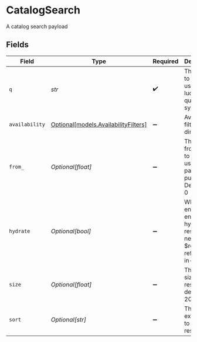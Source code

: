 # CatalogSearch

A catalog search payload


## Fields

| Field                                                                                | Type                                                                                 | Required                                                                             | Description                                                                          |
| ------------------------------------------------------------------------------------ | ------------------------------------------------------------------------------------ | ------------------------------------------------------------------------------------ | ------------------------------------------------------------------------------------ |
| `q`                                                                                  | *str*                                                                                | :heavy_check_mark:                                                                   | The query to perform using lucene query syntax.                                      |
| `availability`                                                                       | [Optional[models.AvailabilityFilters]](../models/availabilityfilters.md)             | :heavy_minus_sign:                                                                   | Availability filters dimensions                                                      |
| `from_`                                                                              | *Optional[float]*                                                                    | :heavy_minus_sign:                                                                   | The index from which to query, used for pagination purposes. Defaults to 0           |
| `hydrate`                                                                            | *Optional[bool]*                                                                     | :heavy_minus_sign:                                                                   | When true, enables entity hydration to resolve nested $relation references in-place. |
| `size`                                                                               | *Optional[float]*                                                                    | :heavy_minus_sign:                                                                   | The max size of the response, defaults to 2000.                                      |
| `sort`                                                                               | *Optional[str]*                                                                      | :heavy_minus_sign:                                                                   | The sort expression to sort the results.                                             |